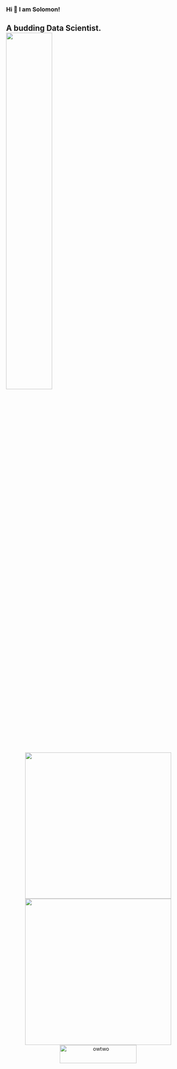 ### Hi 👋 I am Solomon!

A budding Data Scientist. 
<img height="50%" width="auto" src ="https://github-readme-stats.vercel.app/api/top-langs/?username=owtwo&layout=compact&hide_border=true&theme=darcula&bg_color=00000000&langs_count=6&hide=jupyter%20notebook,tex,css,php">
---
<p align = "center">
  <img src = "https://github-readme-stats.vercel.app/api?username=owtwo&show_icons=true&theme=bear" width = 400>
  <img src = "https://github-readme-streak-stats.herokuapp.com?user=owtwo&theme=dark&hide_border=true" width = 400>
  <a href="https://www.buymeacoffee.com/owtwo"> <img align="center" src="https://cdn.buymeacoffee.com/buttons/v2/default-orange.png" height="50" width="210" alt="owtwo" /></a>
</p>
